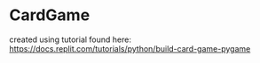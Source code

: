 # CardGame

created using tutorial found here:
https://docs.replit.com/tutorials/python/build-card-game-pygame
